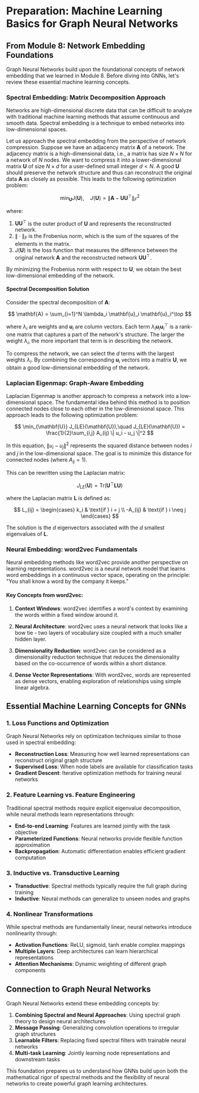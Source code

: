 # Preparation: Machine Learning Basics for Graph Neural Networks

## From Module 8: Network Embedding Foundations

Graph Neural Networks build upon the foundational concepts of network embedding that we learned in Module 8. Before diving into GNNs, let's review these essential machine learning concepts.

### Spectral Embedding: Matrix Decomposition Approach

Networks are high-dimensional discrete data that can be difficult to analyze with traditional machine learning methods that assume continuous and smooth data. Spectral embedding is a technique to embed networks into low-dimensional spaces.

Let us approach the spectral embedding from the perspective of network compression.
Suppose we have an adjacency matrix $\mathbf{A}$ of a network.
The adjacency matrix is a high-dimensional data, i.e., a matrix has size $N \times N$ for a network of $N$ nodes.
We want to compress it into a lower-dimensional matrix $\mathbf{U}$ of size $N \times d$ for a user-defined small integer $d < N$.
A good $\mathbf{U}$ should preserve the network structure and thus can reconstruct the original data $\mathbf{A}$ as closely as possible.
This leads to the following optimization problem:

$$
\min_{\mathbf{U}} J(\mathbf{U}),\quad J(\mathbf{U}) = \| \mathbf{A} - \mathbf{U}\mathbf{U}^\top \|_F^2
$$

where:

1. $\mathbf{U}\mathbf{U}^\top$ is the outer product of $\mathbf{U}$ and represents the reconstructed network.
2. $\|\cdot\|_F$ is the Frobenius norm, which is the sum of the squares of the elements in the matrix.
3. $J(\mathbf{U})$ is the loss function that measures the difference between the original network $\mathbf{A}$ and the reconstructed network $\mathbf{U}\mathbf{U}^\top$.

By minimizing the Frobenius norm with respect to $\mathbf{U}$, we obtain the best low-dimensional embedding of the network.

#### Spectral Decomposition Solution

Consider the spectral decomposition of $\mathbf{A}$:

$$
\mathbf{A} = \sum_{i=1}^N \lambda_i \mathbf{u}_i \mathbf{u}_i^\top
$$

where $\lambda_i$ are weights and $\mathbf{u}_i$ are column vectors. Each term $\lambda_i \mathbf{u}_i \mathbf{u}_i^\top$ is a rank-one matrix that captures a part of the network's structure. The larger the weight $\lambda_i$, the more important that term is in describing the network.

To compress the network, we can select the $d$ terms with the largest weights $\lambda_i$. By combining the corresponding $\mathbf{u}_i$ vectors into a matrix $\mathbf{U}$, we obtain a good low-dimensional embedding of the network.

### Laplacian Eigenmap: Graph-Aware Embedding

Laplacian Eigenmap is another approach to compress a network into a low-dimensional space. The fundamental idea behind this method is to position connected nodes close to each other in the low-dimensional space. This approach leads to the following optimization problem:

$$
\min_{\mathbf{U}} J_{LE}(\mathbf{U}),\quad J_{LE}(\mathbf{U}) = \frac{1}{2}\sum_{i,j} A_{ij} \| u_i - u_j \|^2
$$

In this equation, $\| u_i - u_j \|^2$ represents the squared distance between nodes $i$ and $j$ in the low-dimensional space. The goal is to minimize this distance for connected nodes (where $A_{ij} = 1$).

This can be rewritten using the Laplacian matrix:

$$
J_{LE}(\mathbf{U}) = \text{Tr}(\mathbf{U}^\top \mathbf{L} \mathbf{U})
$$

where the Laplacian matrix $\mathbf{L}$ is defined as:

$$
L_{ij} = \begin{cases}
k_i & \text{if } i = j \\
-A_{ij} & \text{if } i \neq j
\end{cases}
$$

The solution is the $d$ eigenvectors associated with the $d$ smallest eigenvalues of $\mathbf{L}$.

### Neural Embedding: word2vec Fundamentals

Neural embedding methods like word2vec provide another perspective on learning representations. word2vec is a neural network model that learns word embeddings in a continuous vector space, operating on the principle: "You shall know a word by the company it keeps."

#### Key Concepts from word2vec:

1. **Context Windows**: word2vec identifies a word's context by examining the words within a fixed window around it.

2. **Neural Architecture**: word2vec uses a neural network that looks like a bow tie - two layers of vocabulary size coupled with a much smaller hidden layer.

3. **Dimensionality Reduction**: word2vec can be considered as a dimensionality reduction technique that reduces the dimensionality based on the co-occurrence of words within a short distance.

4. **Dense Vector Representations**: With word2vec, words are represented as dense vectors, enabling exploration of relationships using simple linear algebra.

## Essential Machine Learning Concepts for GNNs

### 1. Loss Functions and Optimization

Graph Neural Networks rely on optimization techniques similar to those used in spectral embedding:

- **Reconstruction Loss**: Measuring how well learned representations can reconstruct original graph structure
- **Supervised Loss**: When node labels are available for classification tasks
- **Gradient Descent**: Iterative optimization methods for training neural networks

### 2. Feature Learning vs. Feature Engineering

Traditional spectral methods require explicit eigenvalue decomposition, while neural methods learn representations through:

- **End-to-end Learning**: Features are learned jointly with the task objective
- **Parameterized Functions**: Neural networks provide flexible function approximation
- **Backpropagation**: Automatic differentiation enables efficient gradient computation

### 3. Inductive vs. Transductive Learning

- **Transductive**: Spectral methods typically require the full graph during training
- **Inductive**: Neural methods can generalize to unseen nodes and graphs

### 4. Nonlinear Transformations

While spectral methods are fundamentally linear, neural networks introduce nonlinearity through:

- **Activation Functions**: ReLU, sigmoid, tanh enable complex mappings
- **Multiple Layers**: Deep architectures can learn hierarchical representations
- **Attention Mechanisms**: Dynamic weighting of different graph components

## Connection to Graph Neural Networks

Graph Neural Networks extend these embedding concepts by:

1. **Combining Spectral and Neural Approaches**: Using spectral graph theory to design neural architectures
2. **Message Passing**: Generalizing convolution operations to irregular graph structures  
3. **Learnable Filters**: Replacing fixed spectral filters with trainable neural networks
4. **Multi-task Learning**: Jointly learning node representations and downstream tasks

This foundation prepares us to understand how GNNs build upon both the mathematical rigor of spectral methods and the flexibility of neural networks to create powerful graph learning architectures.